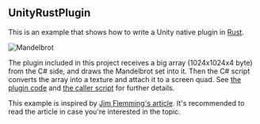 UnityRustPlugin
---------------

This is an example that shows how to write a Unity native plugin in [Rust][Rust].

![Mandelbrot](http://66.media.tumblr.com/365885c6c0ef6c5a8fe2679969f2f46a/tumblr_oedb20nNKU1qio469o1_640.png)

The plugin included in this project receives a big array (1024x1024x4 byte)
from the C# side, and draws the Mandelbrot set into it. Then the C# script
converts the array into a texture and attach it to a screen quad. See [the
plugin code](Plugin/test_plugin/src/lib.rs) and
[the caller script](Assets/Test.cs) for further details.

This example is inspired by [Jim Flemming's article][Flemming]. It's recommended
to read the article in case you're interested in the topic.

[Rust]: https://www.rust-lang.org
[Flemming]: https://medium.com/jim-fleming/rust-lang-in-unity3d-eeaeb47f3a77

